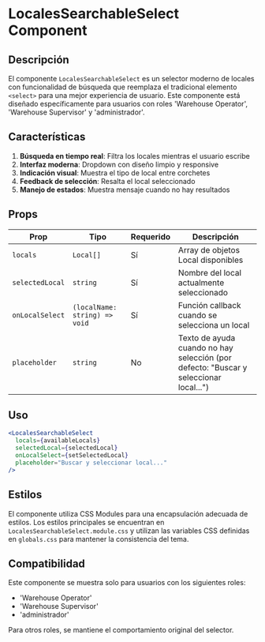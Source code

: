 # LocalesSearchableSelect Component

## Descripción

El componente `LocalesSearchableSelect` es un selector moderno de locales con funcionalidad de búsqueda que reemplaza el tradicional elemento `<select>` para una mejor experiencia de usuario. Este componente está diseñado específicamente para usuarios con roles 'Warehouse Operator', 'Warehouse Supervisor' y 'administrador'.

## Características

1. **Búsqueda en tiempo real**: Filtra los locales mientras el usuario escribe
2. **Interfaz moderna**: Dropdown con diseño limpio y responsive
3. **Indicación visual**: Muestra el tipo de local entre corchetes
4. **Feedback de selección**: Resalta el local seleccionado
5. **Manejo de estados**: Muestra mensaje cuando no hay resultados

## Props

| Prop | Tipo | Requerido | Descripción |
|------|------|-----------|-------------|
| `locals` | `Local[]` | Sí | Array de objetos Local disponibles |
| `selectedLocal` | `string` | Sí | Nombre del local actualmente seleccionado |
| `onLocalSelect` | `(localName: string) => void` | Sí | Función callback cuando se selecciona un local |
| `placeholder` | `string` | No | Texto de ayuda cuando no hay selección (por defecto: "Buscar y seleccionar local...") |

## Uso

```jsx
<LocalesSearchableSelect
  locals={availableLocals}
  selectedLocal={selectedLocal}
  onLocalSelect={setSelectedLocal}
  placeholder="Buscar y seleccionar local..."
/>
```

## Estilos

El componente utiliza CSS Modules para una encapsulación adecuada de estilos. Los estilos principales se encuentran en `LocalesSearchableSelect.module.css` y utilizan las variables CSS definidas en `globals.css` para mantener la consistencia del tema.

## Compatibilidad

Este componente se muestra solo para usuarios con los siguientes roles:
- 'Warehouse Operator'
- 'Warehouse Supervisor' 
- 'administrador'

Para otros roles, se mantiene el comportamiento original del selector.